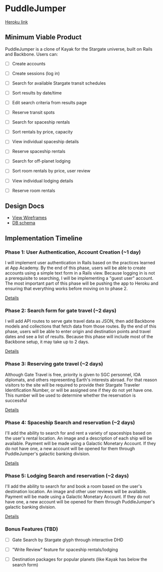 # PuddleJumper

[Heroku link][heroku]

[heroku]: http://puddlejumper.herokuapp.com

## Minimum Viable Product
PuddleJumper is a clone of Kayak for the Stargate universe, built on Rails and Backbone. Users can:

<!-- This is a Markdown checklist. Use it to keep track of your progress! -->

- [ ] Create accounts
- [ ] Create sessions (log in)
- [ ] Search for available Stargate transit schedules
- [ ] Sort results by date/time
- [ ] Edit search criteria from results page
- [ ] Reserve transit spots
- [ ] Search for spaceship rentals
- [ ] Sort rentals by price, capacity
- [ ] View individual spaceship details
- [ ] Reserve spaceship rentals
- [ ] Search for off-planet lodging
- [ ] Sort room rentals by price, user review
- [ ] View individual lodging details
- [ ] Reserve room rentals


## Design Docs
* [View Wireframes][views]
* [DB schema][schema]

[views]: ./docs/views.md
[schema]: ./docs/schema.md

## Implementation Timeline

### Phase 1: User Authentication, Account Creation (~1 day)
I will implement user authentication in Rails based on the practices learned at App Academy. By the end of this phase, users will be able to create accounts using a simple text form in a Rails view. Because logging in is not a prerequisite to searching, I will be implementing a "guest user" account. The most important part of this phase will be pushing the app to Heroku and ensuring that everything works before moving on to phase 2.

[Details][phase-one]

### Phase 2: Search form for gate travel (~2 days)
I will add API routes to serve gate travel data as JSON, then add Backbone models and collections that fetch data from those routes. By the end of this phase, users will be able to enter origin and destination points and travel dates and see a list of results. Because this phase will include most of the Backbone setup, it may take up to 2 days.

[Details][phase-two]

### Phase 3: Reserving gate travel (~2 days)
Although Gate Travel is free, priority is given to SGC personnel, IOA diplomats, and others representing Earth's interests abroad. For that reason visitors to the site will be required to provide their Stargate Traveler Identification Number, or will be assigned one if they do not yet have one. This number will be used to determine whether the reservation is successful

[Details][phase-three]

### Phase 4: Spaceship Search and reservation (~2 days)
I'll add the ability to search for and rent a variety of spaceships based on the user's rental location. An image and a description of each ship will be available. Payment will be made using a Galactic Monetary Account. If they do not have one, a new account will be opened for them through PuddleJumper's galactic banking division.

[Details][phase-four]

### Phase 5: Lodging Search and reservation (~2 days)
I'll add the ability to search for and book a room based on the user's destination location. An image and other user reviews will be available. Payment will be made using a Galactic Monetary Account. If they do not have one, a new account will be opened for them through PuddleJumper's galactic banking division.

[Details][phase-five]

### Bonus Features (TBD)
- [ ] Gate Search by Stargate glyph through interactive DHD
- [ ] "Write Review" feature for spaceship rentals/lodging
- [ ] Destination packages for popular planets (like Kayak has below the search form)


[phase-one]: ./docs/phases/phase1.md
[phase-two]: ./docs/phases/phase2.md
[phase-three]: ./docs/phases/phase3.md
[phase-four]: ./docs/phases/phase4.md
[phase-five]: ./docs/phases/phase5.md
